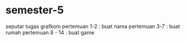 # semester-5

seputar tugas grafkom
pertemuan 1-2 : buat nama
pertemuan 3-7 : buat rumah
pertemuan 8 - 14 : buat game
